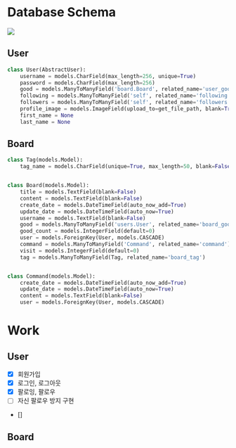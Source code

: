 # Database Schema

![](https://user-images.githubusercontent.com/117153297/199434078-50baeaa3-c488-48dd-aa36-4b5f51584844.svg)

## User
```py
class User(AbstractUser):
    username = models.CharField(max_length=256, unique=True)
    password = models.CharField(max_length=256)
    good = models.ManyToManyField('board.Board', related_name='user_good')
    following = models.ManyToManyField('self', related_name='following')
    followers = models.ManyToManyField('self', related_name='followers')
    profile_image = models.ImageField(upload_to=get_file_path, blank=True, null=True)
    first_name = None
    last_name = None
```

## Board
```py
class Tag(models.Model):
    tag_name = models.CharField(unique=True, max_length=50, blank=False, null=False)


class Board(models.Model):
    title = models.TextField(blank=False)
    content = models.TextField(blank=False)
    create_date = models.DateTimeField(auto_now_add=True)
    update_date = models.DateTimeField(auto_now=True)
    username = models.TextField(blank=False)
    good = models.ManyToManyField('users.User', related_name='board_good')
    good_count = models.IntegerField(default=0)
    user = models.ForeignKey(User, models.CASCADE)
    command = models.ManyToManyField('Command', related_name='command')
    visit = models.IntegerField(default=0)
    tag = models.ManyToManyField(Tag, related_name='board_tag')


class Command(models.Model):
    create_date = models.DateTimeField(auto_now_add=True)
    update_date = models.DateTimeField(auto_now=True)
    content = models.TextField(blank=False)
    user = models.ForeignKey(User, models.CASCADE)
```

# Work
## User
 - [x] 회원가입
 - [x] 로그인, 로그아웃
 - [x] 팔로잉, 팔로우
 - [ ] 자신 팔로우 방지 구현
 - []
 
## Board

